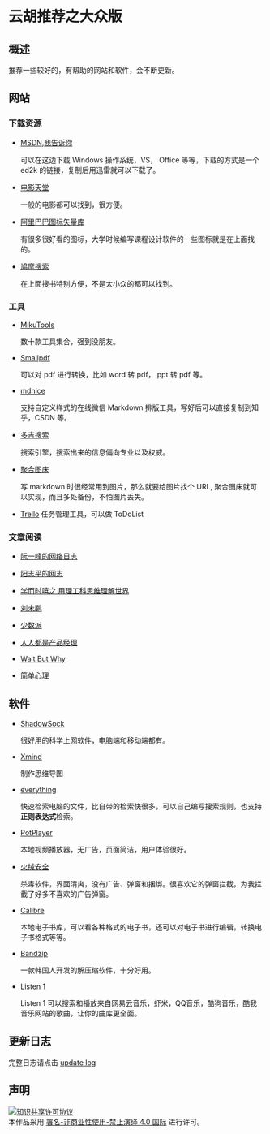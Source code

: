 # 云胡推荐之大众版

## 概述

推荐一些较好的，有帮助的网站和软件，会不断更新。

## 网站

### 下载资源

- [MSDN,我告诉你](https://msdn.itellyou.cn/)

  可以在这边下载 Windows 操作系统，VS， Office 等等，下载的方式是一个 ed2k 的链接，复制后用迅雷就可以下载了。

- [电影天堂](https://www.dytt8.net/)

  一般的电影都可以找到，很方便。

- [阿里巴巴图标矢量库](https://www.iconfont.cn/)

  有很多很好看的图标，大学时候编写课程设计软件的一些图标就是在上面找的。

- [鸠摩搜索](https://www.jiumodiary.com/)

  在上面搜书特别方便，不是太小众的都可以找到。

### 工具

- [MikuTools](https://tools.miku.ac/)

  数十款工具集合，强到没朋友。

- [Smallpdf](https://smallpdf.com/cn/)

  可以对 pdf 进行转换，比如 word 转 pdf， ppt 转 pdf 等。

- [mdnice](https://mdnice.com)

  支持自定义样式的在线微信 Markdown 排版工具，写好后可以直接复制到知乎，CSDN 等。

- [多吉搜索](https://www.dogedoge.com/)

  搜索引擎，搜索出来的信息偏向专业以及权威。

- [聚合图床](https://www.superbed.cn/)

  写 markdown 时很经常用到图片，那么就要给图片找个 URL, 聚合图床就可以实现，而且多处备份，不怕图片丢失。

- [Trello](https://trello.com)
  任务管理工具，可以做 ToDoList

### 文章阅读

- [阮一峰的网络日志](http://www.ruanyifeng.com/blog/)

- [阳志平的网志](https://www.yangzhiping.com/)

- [学而时嘻之 用理工科思维理解世界](https://www.geekonomics10000.com/)

- [刘未鹏](http://mindhacks.cn/)

- [少数派](https://sspai.com/)

- [人人都是产品经理](http://www.woshipm.com/)

- [Wait But Why](https://waitbutwhy.com/)

- [简单心理](https://www.jiandanxinli.com/knowledge)

## 软件

- [ShadowSock](https://shadowsocks.org/en/index.html)

  很好用的科学上网软件，电脑端和移动端都有。

- [Xmind](https://www.xmind.cn/)

  制作思维导图

- [everything](https://www.voidtools.com/zh-cn/)

  快速检索电脑的文件，比自带的检索快很多，可以自己编写搜索规则，也支持**正则表达式**检索。

- [PotPlayer](https://potplayer.daum.net/)

  本地视频播放器，无广告，页面简洁，用户体验很好。

- [火绒安全](https://www.huorong.cn/)

  杀毒软件，界面清爽，没有广告、弹窗和捆绑。很喜欢它的弹窗拦截，为我拦截了好多不喜欢的广告弹窗。

- [Calibre](https://calibre-ebook.com/)

  本地电子书库，可以看各种格式的电子书，还可以对电子书进行编辑，转换电子书格式等等。

- [Bandzip](http://www.bandisoft.com/bandizip/)

  一款韩国人开发的解压缩软件，十分好用。

- [Listen 1](http://listen1.github.io/listen1/)

    Listen 1 可以搜索和播放来自网易云音乐，虾米，QQ音乐，酷狗音乐，酷我音乐网站的歌曲，让你的曲库更全面。
    
## 更新日志

完整日志请点击 [update log](https://github.com/stevenling/web-and-software-recommend/wiki/log)

## 声明

<a rel="license" href="https://creativecommons.org/licenses/by-nc-nd/4.0/deed.zh"><img alt="知识共享许可协议" style="border-width: 0" src="https://licensebuttons.net/l/by-nc-nd/4.0/88x31.png"></a><br>本作品采用 <a rel="license" href="https://creativecommons.org/licenses/by-nc-nd/4.0/deed.zh">署名-非商业性使用-禁止演绎 4.0 国际</a> 进行许可。
